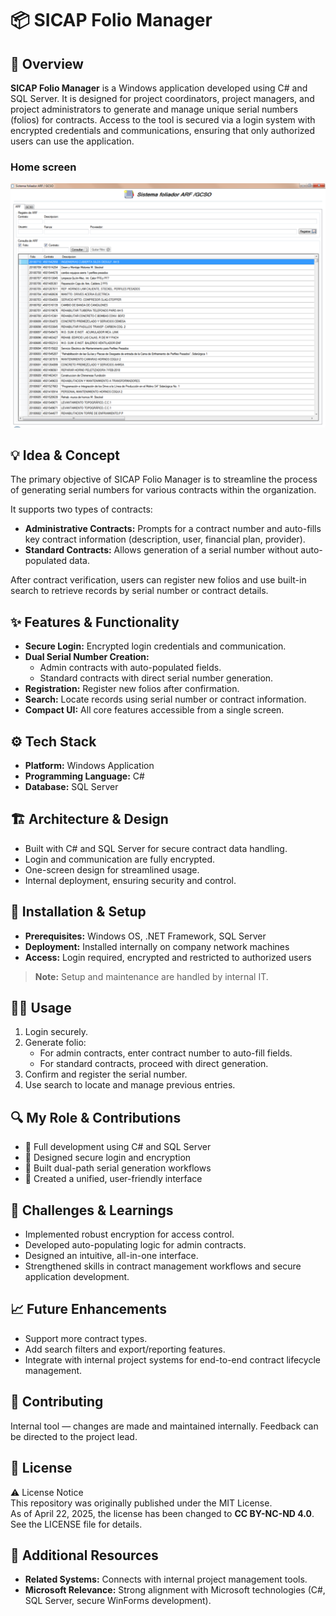 # 📦 SICAP Folio Manager

## 🧭 Overview
**SICAP Folio Manager** is a Windows application developed using C# and SQL Server. It is designed for project coordinators, project managers, and project administrators to generate and manage unique serial numbers (folios) for contracts. Access to the tool is secured via a login system with encrypted credentials and communications, ensuring that only authorized users can use the application.

### Home screen
![Screenshot](./assets/1.png) <!-- Replace with your image path -->

## 💡 Idea & Concept
The primary objective of SICAP Folio Manager is to streamline the process of generating serial numbers for various contracts within the organization.

It supports two types of contracts:
- **Administrative Contracts:** Prompts for a contract number and auto-fills key contract information (description, user, financial plan, provider).
- **Standard Contracts:** Allows generation of a serial number without auto-populated data.

After contract verification, users can register new folios and use built-in search to retrieve records by serial number or contract details.

## ✨ Features & Functionality
- **Secure Login:** Encrypted login credentials and communication.
- **Dual Serial Number Creation:**
  - Admin contracts with auto-populated fields.
  - Standard contracts with direct serial number generation.
- **Registration:** Register new folios after confirmation.
- **Search:** Locate records using serial number or contract information.
- **Compact UI:** All core features accessible from a single screen.

## ⚙️ Tech Stack
- **Platform:** Windows Application
- **Programming Language:** C#
- **Database:** SQL Server

## 🏗 Architecture & Design
- Built with C# and SQL Server for secure contract data handling.
- Login and communication are fully encrypted.
- One-screen design for streamlined usage.
- Internal deployment, ensuring security and control.

## 🚀 Installation & Setup
- **Prerequisites:** Windows OS, .NET Framework, SQL Server
- **Deployment:** Installed internally on company network machines
- **Access:** Login required, encrypted and restricted to authorized users

> **Note:** Setup and maintenance are handled by internal IT.

## 🧑‍💻 Usage
1. Login securely.
2. Generate folio:
   - For admin contracts, enter contract number to auto-fill fields.
   - For standard contracts, proceed with direct generation.
3. Confirm and register the serial number.
4. Use search to locate and manage previous entries.

## 🔍 My Role & Contributions
- 💼 Full development using C# and SQL Server
- 🧱 Designed secure login and encryption
- 🐞 Built dual-path serial generation workflows
- 🤝 Created a unified, user-friendly interface

## 🧗 Challenges & Learnings
- Implemented robust encryption for access control.
- Developed auto-populating logic for admin contracts.
- Designed an intuitive, all-in-one interface.
- Strengthened skills in contract management workflows and secure application development.

## 📈 Future Enhancements
- Support more contract types.
- Add search filters and export/reporting features.
- Integrate with internal project systems for end-to-end contract lifecycle management.

## 🤝 Contributing
Internal tool — changes are made and maintained internally. Feedback can be directed to the project lead.

## 🪪 License
⚠️ License Notice  
This repository was originally published under the MIT License.  
As of April 22, 2025, the license has been changed to **CC BY-NC-ND 4.0**.  
See the LICENSE file for details.

## 🔗 Additional Resources
- **Related Systems:** Connects with internal project management tools.
- **Microsoft Relevance:** Strong alignment with Microsoft technologies (C#, SQL Server, secure WinForms development).